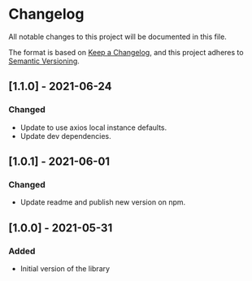 # Changelog
All notable changes to this project will be documented in this file.

The format is based on [Keep a Changelog](https://keepachangelog.com/en/1.0.0/),
and this project adheres to [Semantic Versioning](https://semver.org/spec/v2.0.0.html).

## [1.1.0] - 2021-06-24
### Changed
- Update to use axios local instance defaults.
- Update dev dependencies.

## [1.0.1] - 2021-06-01
### Changed
- Update readme and publish new version on npm.

## [1.0.0] - 2021-05-31
### Added
- Initial version of the library
